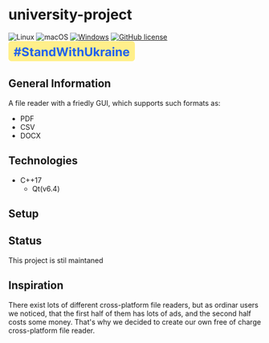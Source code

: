 # university-project

![Linux](https://svgshare.com/i/Zhy.svg)
![macOS](https://svgshare.com/i/ZjP.svg)
[![Windows](https://svgshare.com/i/ZhY.svg)](https://svgshare.com/i/ZhY.svg)
[![GitHub license](https://img.shields.io/github/license/Naereen/StrapDown.js.svg)](https://github.com/Naereen/StrapDown.js/blob/master/LICENSE)
[![StandWithUkraine](https://raw.githubusercontent.com/vshymanskyy/StandWithUkraine/main/badges/StandWithUkraine.svg)](https://github.com/vshymanskyy/StandWithUkraine/blob/main/docs/README.md)

## General Information

A file reader with a friedly GUI, which supports such formats as:
- PDF
- CSV
- DOCX

## Technologies

- C++17
  - Qt(v6.4)

## Setup


## Status

This project is stil maintaned

## Inspiration

There exist lots of different cross-platform file readers, but as ordinar users
we noticed, that the first half of them has lots of ads, and the second half costs some money.
That's why we decided to create our own free of charge cross-platform file reader. 
